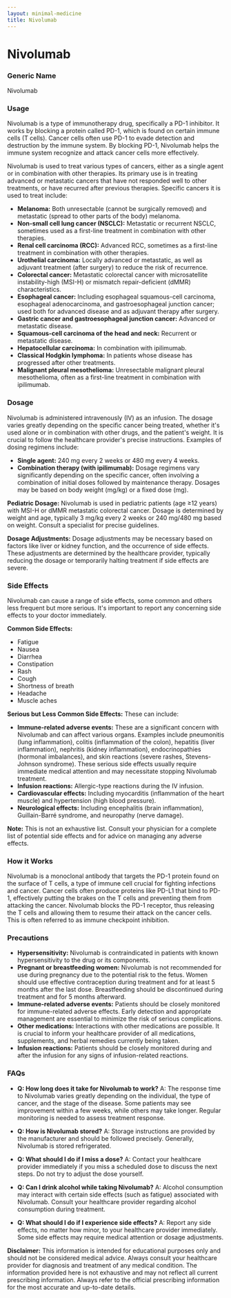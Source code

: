 ```yaml
---
layout: minimal-medicine
title: Nivolumab
---
```


# Nivolumab
### Generic Name
Nivolumab

### Usage
Nivolumab is a type of immunotherapy drug, specifically a PD-1 inhibitor.  It works by blocking a protein called PD-1, which is found on certain immune cells (T cells).  Cancer cells often use PD-1 to evade detection and destruction by the immune system. By blocking PD-1, Nivolumab helps the immune system recognize and attack cancer cells more effectively.

Nivolumab is used to treat various types of cancers, either as a single agent or in combination with other therapies.  Its primary use is in treating advanced or metastatic cancers that have not responded well to other treatments, or have recurred after previous therapies.  Specific cancers it is used to treat include:

* **Melanoma:**  Both unresectable (cannot be surgically removed) and metastatic (spread to other parts of the body) melanoma.
* **Non-small cell lung cancer (NSCLC):** Metastatic or recurrent NSCLC, sometimes used as a first-line treatment in combination with other therapies.
* **Renal cell carcinoma (RCC):** Advanced RCC, sometimes as a first-line treatment in combination with other therapies.
* **Urothelial carcinoma:** Locally advanced or metastatic, as well as adjuvant treatment (after surgery) to reduce the risk of recurrence.
* **Colorectal cancer:** Metastatic colorectal cancer with microsatellite instability-high (MSI-H) or mismatch repair-deficient (dMMR) characteristics.
* **Esophageal cancer:**  Including esophageal squamous-cell carcinoma, esophageal adenocarcinoma, and gastroesophageal junction cancer; used both for advanced disease and as adjuvant therapy after surgery.
* **Gastric cancer and gastroesophageal junction cancer:** Advanced or metastatic disease.
* **Squamous-cell carcinoma of the head and neck:** Recurrent or metastatic disease.
* **Hepatocellular carcinoma:** In combination with ipilimumab.
* **Classical Hodgkin lymphoma:** In patients whose disease has progressed after other treatments.
* **Malignant pleural mesothelioma:** Unresectable malignant pleural mesothelioma, often as a first-line treatment in combination with ipilimumab.


### Dosage

Nivolumab is administered intravenously (IV) as an infusion. The dosage varies greatly depending on the specific cancer being treated, whether it's used alone or in combination with other drugs, and the patient's weight.  It is crucial to follow the healthcare provider's precise instructions.  Examples of dosing regimens include:

* **Single agent:** 240 mg every 2 weeks or 480 mg every 4 weeks.
* **Combination therapy (with ipilimumab):**  Dosage regimens vary significantly depending on the specific cancer, often involving a combination of initial doses followed by maintenance therapy. Dosages may be based on body weight (mg/kg) or a fixed dose (mg).


**Pediatric Dosage:** Nivolumab is used in pediatric patients (age ≥12 years) with MSI-H or dMMR metastatic colorectal cancer.  Dosage is determined by weight and age, typically 3 mg/kg every 2 weeks or 240 mg/480 mg based on weight. Consult a specialist for precise guidelines.


**Dosage Adjustments:**  Dosage adjustments may be necessary based on factors like liver or kidney function, and the occurrence of side effects.  These adjustments are determined by the healthcare provider, typically reducing the dosage or temporarily halting treatment if side effects are severe.

### Side Effects

Nivolumab can cause a range of side effects, some common and others less frequent but more serious.  It's important to report any concerning side effects to your doctor immediately.

**Common Side Effects:**

* Fatigue
* Nausea
* Diarrhea
* Constipation
* Rash
* Cough
* Shortness of breath
* Headache
* Muscle aches

**Serious but Less Common Side Effects:**  These can include:

* **Immune-related adverse events:**  These are a significant concern with Nivolumab and can affect various organs.  Examples include pneumonitis (lung inflammation), colitis (inflammation of the colon), hepatitis (liver inflammation), nephritis (kidney inflammation), endocrinopathies (hormonal imbalances), and skin reactions (severe rashes, Stevens-Johnson syndrome).  These serious side effects usually require immediate medical attention and may necessitate stopping Nivolumab treatment.
* **Infusion reactions:** Allergic-type reactions during the IV infusion.
* **Cardiovascular effects:**  Including myocarditis (inflammation of the heart muscle) and hypertension (high blood pressure).
* **Neurological effects:**  Including encephalitis (brain inflammation), Guillain-Barré syndrome, and neuropathy (nerve damage).

**Note:** This is not an exhaustive list.  Consult your physician for a complete list of potential side effects and for advice on managing any adverse effects.


### How it Works

Nivolumab is a monoclonal antibody that targets the PD-1 protein found on the surface of T cells, a type of immune cell crucial for fighting infections and cancer.  Cancer cells often produce proteins like PD-L1 that bind to PD-1, effectively putting the brakes on the T cells and preventing them from attacking the cancer. Nivolumab blocks the PD-1 receptor, thus releasing the T cells and allowing them to resume their attack on the cancer cells. This is often referred to as immune checkpoint inhibition.

### Precautions

* **Hypersensitivity:** Nivolumab is contraindicated in patients with known hypersensitivity to the drug or its components.
* **Pregnant or breastfeeding women:**  Nivolumab is not recommended for use during pregnancy due to the potential risk to the fetus.  Women should use effective contraception during treatment and for at least 5 months after the last dose. Breastfeeding should be discontinued during treatment and for 5 months afterward.
* **Immune-related adverse events:** Patients should be closely monitored for immune-related adverse effects.  Early detection and appropriate management are essential to minimize the risk of serious complications.
* **Other medications:**  Interactions with other medications are possible.  It is crucial to inform your healthcare provider of all medications, supplements, and herbal remedies currently being taken.
* **Infusion reactions:** Patients should be closely monitored during and after the infusion for any signs of infusion-related reactions.


### FAQs

* **Q: How long does it take for Nivolumab to work?**  A: The response time to Nivolumab varies greatly depending on the individual, the type of cancer, and the stage of the disease.  Some patients may see improvement within a few weeks, while others may take longer.  Regular monitoring is needed to assess treatment response.

* **Q: How is Nivolumab stored?** A:  Storage instructions are provided by the manufacturer and should be followed precisely.  Generally, Nivolumab is stored refrigerated.

* **Q: What should I do if I miss a dose?** A: Contact your healthcare provider immediately if you miss a scheduled dose to discuss the next steps. Do not try to adjust the dose yourself.

* **Q: Can I drink alcohol while taking Nivolumab?** A:  Alcohol consumption may interact with certain side effects (such as fatigue) associated with Nivolumab. Consult your healthcare provider regarding alcohol consumption during treatment.

* **Q: What should I do if I experience side effects?** A:  Report any side effects, no matter how minor, to your healthcare provider immediately. Some side effects may require medical attention or dosage adjustments.


**Disclaimer:** This information is intended for educational purposes only and should not be considered medical advice.  Always consult your healthcare provider for diagnosis and treatment of any medical condition.  The information provided here is not exhaustive and may not reflect all current prescribing information.  Always refer to the official prescribing information for the most accurate and up-to-date details.
